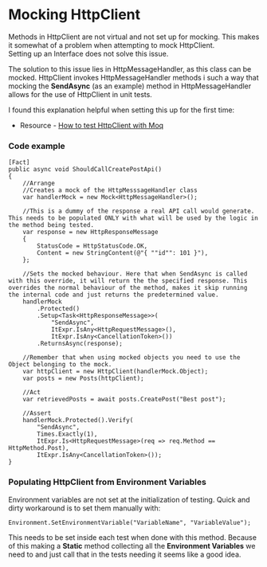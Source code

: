 # Mocking HttpClient  
Methods in HttpClient are not virtual and not set up for mocking. This makes it somewhat of a problem when attempting to mock HttpClient.  
Setting up an Interface does not solve this issue.  
  
  The solution to this issue lies in HttpMessageHandler, as this class can be mocked. HttpClient invokes HttpMessageHandler methods i such a way that mocking the **SendAsync** (as an example) method in HttpMessageHandler allows for the use of HttpClient in unit tests.  
    
I found this explanation helpful when setting this up for the first time:
 - Resource - [How to test HttpClient with Moq](https://dev.to/gautemeekolsen/how-to-test-httpclient-with-moq-in-c-2ldp)  


### Code example
```
[Fact]
public async void ShouldCallCreatePostApi()
{
    //Arrange
    //Creates a mock of the HttpMesssageHandler class
    var handlerMock = new Mock<HttpMessageHandler>();

    //This is a dummy of the response a real API call would generate. This needs to be populated ONLY with what will be used by the logic in the method being tested.
    var response = new HttpResponseMessage
    {
        StatusCode = HttpStatusCode.OK,
        Content = new StringContent(@"{ ""id"": 101 }"),
    };

    //Sets the mocked behaviour. Here that when SendAsync is called with this override, it will return the the specified response. This overrides the normal behaviour of the method, makes it skip running the internal code and just returns the predetermined value.
    handlerMock
        .Protected()
        .Setup<Task<HttpResponseMessage>>(
            "SendAsync",
            ItExpr.IsAny<HttpRequestMessage>(),
            ItExpr.IsAny<CancellationToken>())
        .ReturnsAsync(response);

    //Remember that when using mocked objects you need to use the Object belonging to the mock.    
    var httpClient = new HttpClient(handlerMock.Object);
    var posts = new Posts(httpClient);
            
    //Act
    var retrievedPosts = await posts.CreatePost("Best post");

    //Assert
    handlerMock.Protected().Verify(
        "SendAsync",
        Times.Exactly(1),
        ItExpr.Is<HttpRequestMessage>(req => req.Method == HttpMethod.Post),
        ItExpr.IsAny<CancellationToken>());
}
```

### Populating HttpClient from Environment Variables
Environment variables are not set at the initialization of testing.
Quick and dirty workaround is to set them manually with:
```
Environment.SetEnvironmentVariable("VariableName", "VariableValue");
```  
This needs to be set inside each test when done with this method. Because of this making a **Static** method collecting all the **Environment Variables** we need to and just call that in the tests needing it seems like a good idea.
